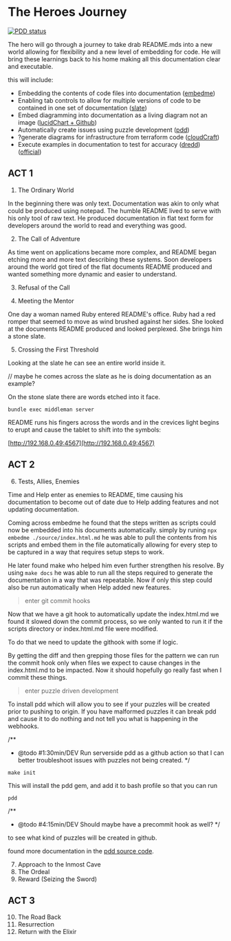 # The Heroes Journey

[![PDD status](http://www.0pdd.com/svg?name=raboley/the-heroes-journey)](http://www.0pdd.com/p?name=raboley/the-heroes-journey)

The hero will go through a journey to take drab README.mds into a new world allowing for flexibility and a new level of embedding for code. He will bring these learnings back to his home making all this documentation clear and executable.

this will include:

* Embedding the contents of code files into documentation ([embedme](https://github.com/zakhenry/embedme))
* Enabling tab controls to allow for multiple versions of code to be contained in one set of documentation ([slate](https://github.com/slatedocs/slate/wiki/Markdown-Syntax))
* Embed diagramming into documentation as a living diagram not an image ([lucidChart + Github](https://www.lucidchart.com/pages/integrations/github))
* Automatically create issues using puzzle development ([pdd](http://www.0pdd.com))
* ?generate diagrams for infrastructure from terraform code ([cloudCraft](https://medium.com/faun/modules-tf-convert-visual-aws-diagram-into-terraform-configurations-e61fb0574b10))
* Execute examples in documentation to test for accuracy ([dredd](https://rollout.io/blog/testing-code-examples-in-documentation/)) ([official](https://dredd.org/en/latest/))



## ACT 1

1. The Ordinary World

In the beginning there was only text. Documentation was akin to only what could be produced using notepad. The humble README lived to serve with his only tool of raw text.
He produced documentation in flat text form for developers around the world to read and everything was good.

2. The Call of Adventure

As time went on applications became more complex, and README began etching more and more text describing these systems. Soon developers around the world got tired of the flat documents README produced and wanted something more dynamic and easier to understand.

3. Refusal of the Call


4. Meeting the Mentor

One day a woman named Ruby entered README's office. Ruby had a red romper that seemed to move as wind brushed against her sides. She looked at the documents README produced and looked perplexed.
She brings him a stone slate.

5. Crossing the First Threshold

Looking at the slate he can see an entire world inside it.

// maybe he comes across the slate as he is doing documentation as an example?

On the stone slate there are words etched into it face.

```shell
bundle exec middleman server
```

README runs his fingers across the words and in the crevices light begins to erupt and cause the tablet to shift into the symbols:

[http://192.168.0.49:4567](http://192.168.0.49:4567)

## ACT 2

6. Tests, Allies, Enemies

Time and Help enter as enemies to README, time causing his documentation to become out of date due to Help adding features and not updating documentation.

Coming across embedme he found that the steps written as scripts could now be embedded into his documents automatically. simply by runing `npx embedme ./source/index.html.md` he was able to pull the contents from his scripts and embed them in the file automatically allowing for every step to be captured in a way that requires setup steps to work.

He later found make who helped him even further strengthen his resolve. By using `make docs` he was able to run all the steps required to generate the documentation in a way that was repeatable. Now if only this step could also be run automatically when Help added new features.

> enter git commit hooks

Now that we have a git hook to automatically update the index.html.md we found it slowed down the commit process, so we only wanted to run it if the scripts directory or index.html.md file were modified.

To do that we need to update the githook with some if logic.

By getting the diff and then grepping those files for the pattern we can run the commit hook only when files we expect to cause changes in the index.html.md to be impacted. Now it should hopefully go really fast when I commit these things.

> enter puzzle driven development

To install pdd which will allow you to see if your puzzles will be created prior to pushing to origin. If you have malformed puzzles it can break pdd and cause it to do nothing and not tell you what is happening in the webhooks.

/**
 * @todo #1:30min/DEV Run serverside pdd as a github action so that I can better troubleshoot issues with puzzles not being created.
 */

```shell
make init
```

This will install the pdd gem, and add it to bash profile so that you can run

```shell
pdd
```

/**
 * @todo #4:15min/DEV Should maybe have a precommit hook as well?
 */

to see what kind of puzzles will be created in github.

found more documentation in the [pdd source code](https://github.com/yegor256/pdd).

7. Approach to the Inmost Cave
8. The Ordeal
9. Reward (Seizing the Sword)

## ACT 3

10. The Road Back
11. Resurrection
12. Return with the Elixir
